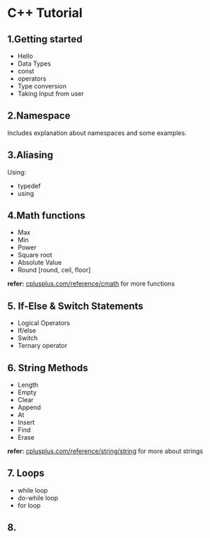 # C++ Tutorial

## 1.Getting started
- Hello
- Data Types
- const
- operators
- Type conversion
- Taking Input from user

## 2.Namespace
Includes explanation about namespaces and some examples.

## 3.Aliasing
Using:
- typedef
- using

## 4.Math functions
- Max
- Min
- Power
- Square root
- Absolute Value
- Round [round, ceil, floor]

**refer:** [cplusplus.com/reference/cmath](cplusplus.com/reference/cmath) for more functions

## 5. If-Else & Switch Statements
- Logical Operators
- If/else
- Switch
- Ternary operator

## 6. String Methods
- Length
- Empty
- Clear
- Append
- At
- Insert
- Find
- Erase

**refer:** [cplusplus.com/reference/string/string](https://cplusplus.com/reference/string/string/) for more about strings

## 7. Loops
- while loop
- do-while loop
- for loop

## 8.
